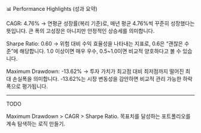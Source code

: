 📊 Performance Highlights (성과 요약)

CAGR: 4.76%
→ 연평균 성장률(복리 기준)로, 매년 평균 4.76%씩 꾸준히 성장했다는 뜻입니다. 큰 폭의 고성장은 아니지만 안정적인 상승세를 의미합니다.

Sharpe Ratio: 0.60
→ 위험 대비 수익 효율성을 나타내는 지표로, 0.6은 “괜찮은 수준”에 해당합니다. 1.0 이상이면 매우 우수, 0.5~1.0이면 비교적 양호하다고 볼 수 있습니다.

Maximum Drawdown: -13.62%
→ 투자 가치가 최고점 대비 최저점까지 떨어진 최대 손실폭을 의미합니다. -13.62%는 시장 변동성을 감안하면 비교적 관리 가능한 하락폭으로 평가됩니다.


----

TODO

Maximum Drawdown > CAGR > Sharpe Ratio. 
목표치를 달성하는 포트폴리오를 계속 탐색하는 로직 만들기.